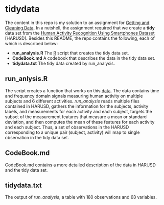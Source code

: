 # tidydata

The content in this repo is my solution to an assignment for [Getting and Cleaning Data](https://class.coursera.org/getdata-015). In a nutshell, the assignment required that we create a **tidy** data set from the [Human Activity Recognition Using Smartphones Dataset](http://archive.ics.uci.edu/ml/datasets/Human+Activity+Recognition+Using+Smartphones) [HARUSD]. Besides this README, the repo contains the following, each of which is described below:

- **run_analysis.R** The [R](https://en.wikipedia.org/?title=R_(programming_language)) script that creates the tidy data set.
- **CodeBook.md** A codebook that describes the data in the tidy data set.
- **tidydata.txt** The tidy data created by run_analysis.

## run_anlysis.R

The script creates a function that works on this [data](https://d396qusza40orc.cloudfront.net/getdata%2Fprojectfiles%2FUCI%20HAR%20Dataset.zip). The data contains time and frequency domain signals measuring human activity on multiple subjects and 6 different activities. *run_analysis* reads multiple files contained in HARUSD, gathers the information for the subjects, activity labels, and measurements for each activity and each subject, targets the subset of the measurement features that measure a mean or standard deviation, and then computes the mean of these features for each activity and each subject. Thus, a set of observations in the HARUSD corresponding to a unique pair (subject, activity) will map to single observation in the tidy data set.

## CodeBook.md

CodeBook.md contains a more detailed description of the data in HARUSD and the tidy data set.

## tidydata.txt

The output of *run_analysis*, a table with 180 observations and 68 variables.
